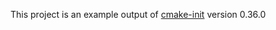 This project is an example output of
[cmake-init](https://github.com/friendlyanon/cmake-init) version 0.36.0
